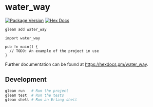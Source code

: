 # water_way

[![Package Version](https://img.shields.io/hexpm/v/water_way)](https://hex.pm/packages/water_way)
[![Hex Docs](https://img.shields.io/badge/hex-docs-ffaff3)](https://hexdocs.pm/water_way/)

```sh
gleam add water_way
```
```gleam
import water_way

pub fn main() {
  // TODO: An example of the project in use
}
```

Further documentation can be found at <https://hexdocs.pm/water_way>.

## Development

```sh
gleam run   # Run the project
gleam test  # Run the tests
gleam shell # Run an Erlang shell
```
